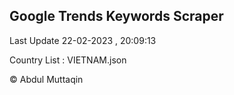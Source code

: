 

## Google Trends Keywords Scraper 
 
Last Update 22-02-2023 , 20:09:13

Country List :
VIETNAM.json



© Abdul Muttaqin 
